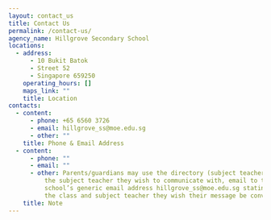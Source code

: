```yaml
---
layout: contact_us
title: Contact Us
permalink: /contact-us/
agency_name: Hillgrove Secondary School
locations:
  - address:
      - 10 Bukit Batok
      - Street 52
      - Singapore 659250
    operating_hours: []
    maps_link: ""
    title: Location
contacts:
  - content:
      - phone: +65 6560 3726
      - email: hillgrove_ss@moe.edu.sg
      - other: ""
    title: Phone & Email Address
  - content:
      - phone: ""
      - email: ""
      - other: Parents/guardians may use the directory (subject teachers list) to locate
          the subject teacher they wish to communicate with, email to the
          school’s generic email address hillgrove_ss@moe.edu.sg stating clearly
          the class and subject teacher they wish their message be conveyed to.
    title: Note
---
```

